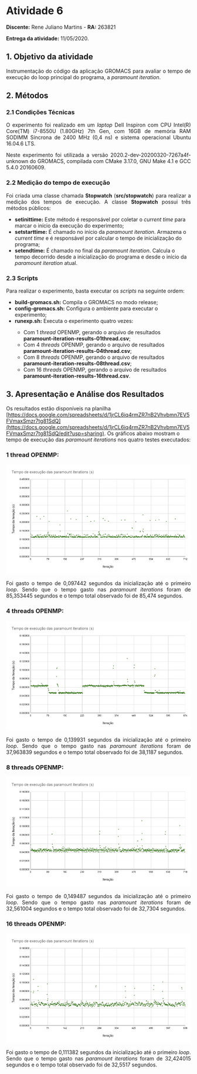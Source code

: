 # Atividade 6
<p align="left"><b>Discente:</b> Rene Juliano Martins - <b>RA:</b> 263821</p>
<p align="left"><b>Entrega da atividade:</b> 11/05/2020.</p>

## 1. Objetivo da atividade

<p align="justify">Instrumentação do código da aplicação GROMACS para avaliar o tempo de execução do loop principal do programa, a <i>paramount iteration</i>.</p>

## 2. Métodos

### 2.1 Condições Técnicas

<p align="justify">O experimento foi realizado em um <i>laptop</i> Dell Inspiron com CPU Intel(R) Core(TM) i7-8550U (1.80GHz) 7th Gen, com 16GB de memória RAM SODIMM Síncrona de 2400 MHz (0,4 ns) e sistema operacional Ubuntu 16.04.6 LTS.</p>
<p align="justify">Neste experimento foi utilizada a versão 2020.2-dev-20200320-7267a4f-unknown do GROMACS, compilada com CMake 3.17.0, GNU Make 4.1 e GCC 5.4.0 20160609.</p>

### 2.2 Medição do tempo de execução

 <p align="justify">Foi criada uma classe chamada <b>Stopwatch</b> (<b>src/stopwatch</b>) para realizar a medição dos tempos de execução. A classe <b>Stopwatch</b> possui três métodos públicos:</p>
<ul>
 <li><b>setinittime:</b> Este método é responsável por coletar o <i>current time</i> para marcar o início da execução do experimento;</li>
 <li><b>setstarttime:</b> É chamado no início da <i>paramount iteration</i>. Armazena o <i>current time</i> e é responsável por calcular o tempo de inicialização do programa;</li>
 <li><b>setendtime:</b> É chamado no final da <i>paramount iteration</i>. Calcula o tempo decorrido desde a inicialização do programa e desde o início da <i>paramount iteration</i> atual.</li>
</ul>

### 2.3 Scripts

<p align="justify">Para realizar o experimento, basta executar os <i>scripts</i> na seguinte ordem:</p>
<ul>
 <li><b>build-gromacs.sh:</b> Compila o GROMACS no modo release;</li>
 <li><b>config-gromacs.sh:</b> Configura o ambiente para executar o experimento;</li>
 <li><b>runexp.sh:</b> Executa o experimento quatro vezes:</li>
  <ul>
   <li> Com 1 <i>thread</i> OPENMP, gerando o arquivo de resultados <b>paramount-iteration-results-01thread.csv</b>;</li>
   <li> Com 4 <i>threads</i> OPENMP, gerando o arquivo de resultados <b>paramount-iteration-results-04thread.csv</b>;</li>
   <li> Com 8 <i>threads</i> OPENMP, gerando o arquivo de resultados <b>paramount-iteration-results-08thread.csv</b>;</li>
   <li> Com 16 <i>threads</i> OPENMP, gerando o arquivo de resultados <b>paramount-iteration-results-16thread.csv</b>.</li>
 </ul>
</ul>

## 3. Apresentação e Análise dos Resultados

Os resultados estão disponíveis na planilha [https://docs.google.com/spreadsheets/d/1jrCL6iq4rmZR7nB2Vhvbmn7EV5FVmaxSmzr7tg81SdQ](https://docs.google.com/spreadsheets/d/1jrCL6iq4rmZR7nB2Vhvbmn7EV5FVmaxSmzr7tg81SdQ/edit?usp=sharing).
Os gráficos abaixo mostram o tempo de execução das <i>paramount iterations</i> nos quatro testes executados:


### 1 thread OPENMP:
<p align="center">
  <img src="https://raw.githubusercontent.com/renejm/gromacs-mo833a/ativ-6-exp-1/experiments/ativ-6-exp-1/images/openmp01thread.png">
</p>
<p align="justify">Foi gasto o tempo de 0,097442 segundos da inicialização até o primeiro <i>loop</i>. Sendo que o tempo gasto nas <i>paramount iterations</i> foram de 85,353445 segundos e o tempo total observado foi de 85,474 segundos.</p>


### 4 threads OPENMP:
<p align="center">
  <img src="https://raw.githubusercontent.com/renejm/gromacs-mo833a/ativ-6-exp-1/experiments/ativ-6-exp-1/images/openmp04threads.png">
</p>
<p align="justify">Foi gasto o tempo de 0,139931 segundos da inicialização até o primeiro <i>loop</i>. Sendo que o tempo gasto nas <i>paramount iterations</i> foram de 37,963839 segundos e o tempo total observado foi de 38,1187 segundos.</p>


### 8 threads OPENMP:
<p align="center">
  <img src="https://raw.githubusercontent.com/renejm/gromacs-mo833a/ativ-6-exp-1/experiments/ativ-6-exp-1/images/openmp08threads.png">
</p>
<p align="justify">Foi gasto o tempo de 0,149487 segundos da inicialização até o primeiro <i>loop</i>. Sendo que o tempo gasto nas <i>paramount iterations</i> foram de 32,561004 segundos e o tempo total observado foi de 32,7304 segundos.</p>


### 16 threads OPENMP:
<p align="center">
  <img src="https://raw.githubusercontent.com/renejm/gromacs-mo833a/ativ-6-exp-1/experiments/ativ-6-exp-1/images/openmp16threads.png">
</p>
<p align="justify">Foi gasto o tempo de 0,111382 segundos da inicialização até o primeiro <i>loop</i>. Sendo que o tempo gasto nas <i>paramount iterations</i> foram de 32,424015 segundos e o tempo total observado foi de 32,5517 segundos.</p>
